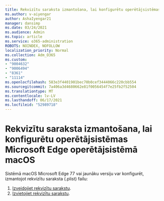 ```yaml
---
title: Rekvizītu saraksta izmantošana, lai konfigurētu operētājsistēmas Microsoft Edge operētājsistēmā macOS
ms.author: v-aiyengar
author: AshaIyengar21
manager: dansimp
ms.date: 03/24/2021
ms.audience: Admin
ms.topic: article
ms.service: o365-administration
ROBOTS: NOINDEX, NOFOLLOW
localization_priority: Normal
ms.collection: Adm_O365
ms.custom:
- "9004632"
- "9006494"
- "8361"
- "11114"
ms.openlocfilehash: 583e3f4401901bec70b0cef3444066c220cbb554
ms.sourcegitcommit: 7a406a3d4680662e81f0056454f7e25fb2f52504
ms.translationtype: MT
ms.contentlocale: lv-LV
ms.lasthandoff: 06/17/2021
ms.locfileid: "52989718"
---
```

# <a name="use-a-property-list-to-configure-the-policy-settings-for-microsoft-edge-on-macos"></a>Rekvizītu saraksta izmantošana, lai konfigurētu operētājsistēmas Microsoft Edge operētājsistēmā macOS

Sistēmā macOS Microsoft Edge 77 vai jaunāku versiju var konfigurēt, izmantojot rekvizītu saraksta (.plist) failu:

1. [Izveidojiet rekvizītu sarakstu](https://go.microsoft.com/fwlink/?linkid=2134726).
1. [Izvietojiet rekvizītu sarakstu](https://go.microsoft.com/fwlink/?linkid=2134727).
